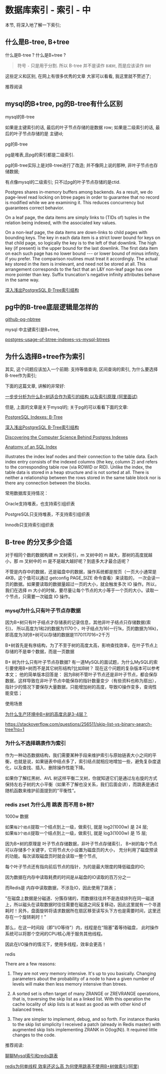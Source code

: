 # 数据库索引 - 索引 - 中

本节, 将深入地了解一下索引;

## 什么是B-tree, B+tree

什么是B-tree ?
什么是B+tree ?

> 符号 `-` 只是用于分割. 所以 B-tree 并不是读作 `B减树`, 而是应该读作 `B树`

这些定义和区别, 在网上有很多优秀的文章 
大家可以看看, 我这里就不赘述了;

推荐阅读

## mysql的B+tree, pg的B-tree有什么区别


mysql的B-tree

如果是主键索引的话, 最后的叶子节点存储的是数据 row;
如果是二级索引的话, 最后的叶子节点存储的是 主键id;


pg的B-tree

pg是堆表,且pg的索引都是二级索引.

pg的B-tree实际上是对B-tree进行了改造; 
并不像网上说的那种, 非叶子节点也存储数据;

有点像mysql的二级索引; 只不过pg的叶子节点存储的是ctid. 


Postgres shares in-memory buffers
among backends.  As a result, we do page-level read locking on btree
pages in order to guarantee that no record is modified while we are
examining it.  This reduces concurrency but guarantees correct
behavior.

On a leaf page, the data items are simply links to (TIDs of) tuples
in the relation being indexed, with the associated key values.

On a non-leaf page, the data items are down-links to child pages with
bounding keys.  The key in each data item is a strict lower bound for
keys on that child page, so logically the key is to the left of that
downlink.  The high key (if present) is the upper bound for the last
downlink.  The first data item on each such page has no lower bound
--- or lower bound of minus infinity, if you prefer.  The comparison
routines must treat it accordingly.  The actual key stored in the
item is irrelevant, and need not be stored at all.  This arrangement
corresponds to the fact that an L&Y non-leaf page has one more pointer
than key.  Suffix truncation's negative infinity attributes behave in
the same way.


[深入浅出PostgreSQL B-Tree索引结构](https://github.com/digoal/blog/blob/master/201605/20160528_01.md?spm=a2c6h.12873639.0.0.45131bff1F4qRA&file=20160528_01.md)

## pg中的B-tree底层逻辑是怎样的

[github-pg-nbtree](https://github.com/postgres/postgres/tree/master/src/backend/access/nbtree)

mysql 中主键索引是B+tree, 

[postgres-usage-of-btree-indexes-vs-mysql-btrees](https://stackoverflow.com/questions/33009174/postgres-usage-of-btree-indexes-vs-mysql-btrees?rq=1)

## 为什么选择B+tree作为索引

其实, 这个问题应该加入一个前期: 
支持等值查询, 区间查询的索引, 为什么要选择B-tree作为索引;

下面的这篇文章, 讲解的非常好:

[一步步分析为什么B+树适合作为索引的结构 以及索引原理 (阿里面试)](https://www.cnblogs.com/aspirant/p/9214485.html)

但是, 上面的文章是关于mysql的;
关于pg的可以看看下面的文章:

[PostgreSQL Indexes: B-Tree](https://ieftimov.com/post/postgresql-indexes-btree/)

[深入浅出PostgreSQL B-Tree索引结构](https://developer.aliyun.com/article/53701)

[Discovering the Computer Science Behind Postgres Indexes](http://patshaughnessy.net/2014/11/11/discovering-the-computer-science-behind-postgres-indexes)

[Anatomy of an SQL Index](https://use-the-index-luke.com/sql/anatomy)


illustrates the index leaf nodes and their connection to the table data. Each index entry consists of the indexed columns (the key, column 2) and refers to the corresponding table row (via ROWID or RID). Unlike the index, the table data is stored in a heap structure and is not sorted at all. There is neither a relationship between the rows stored in the same table block nor is there any connection between the blocks.


常用数据库支持情况：

Oracle支持堆表，也支持索引组织表

PostgreSQL只支持堆表，不支持索引组织表

Innodb只支持索引组织表

[](https://www.sqlpassion.at/archive/2015/10/19/heap-tables-in-sql-server/)


## B-tree 的分叉多少合适

对于相同个数的数据构建 m 叉树索引，m 叉树中的 m 越大，那树的高度就越小，那 m 叉树中的 m 是不是越大越好呢？到底多大才最合适呢？

不管是内存中的数据，还是磁盘中的数据，操作系统都是按页（一页大小通常是 4KB，这个值可以通过 getconfig PAGE_SIZE 命令查看）来读取的，
一次会读一页的数据。如果要读取的数据量超过一页的大小，就会触发多次 IO 操作。所以，我们在选择 m 大小的时候，要尽量让每个节点的大小等于一个页的大小。读取一个节点，只需要一次磁盘 IO 操作。


### mysql为什么只有叶子节点存数据


因为B+树只有叶子结点才存储表的记录信息，其他非叶子结点只存储数据(索引)，
所以高度为1和2的数据为1170个，叶子结点为16(一行1k，页的数据为16k)，
即高度为3的B+树可以存储的数据是1170*1170*16=2千万


B+树首先是有序结构，为了不至于树的高度太高，影响查找效率，在叶子节点上存储的不是单个数据，而是一页数据

B+ 树为什么只有叶子节点存数据?
有一道MySQL的面试题，为什么MySQL的索引要使用B+树而不是其它树形结构?比如B树？
现在这个问题的复杂版本可以参考本文；
他的简单版本回答是：
因为B树不管叶子节点还是非叶子节点，都会保存数据，这样导致在非叶子节点中能保存的指针数量变少（有些资料也称为扇出），指针少的情况下要保存大量数据，只能增加树的高度，导致IO操作变多，查询性能变低；


使用场景


[为什么生产环境中B+树的高度总是3-4层？](https://zhuanlan.zhihu.com/p/86137284)

https://stackoverflow.com/questions/256511/skip-list-vs-binary-search-tree?rq=1

### 为什么不选择跳表作为索引


作为一种动态数据结构，我们需要某种手段来维护索引与原始链表大小之间的平衡，也就是说，如果链表中结点多了，索引结点就相应地增加一些，避免复杂度退化，以及查找、插入、删除操作性能下降。

如果你了解红黑树、AVL 树这样平衡二叉树，你就知道它们是通过左右旋的方式保持左右子树的大小平衡（如果不了解也没关系，我们后面会讲），而跳表是通过随机函数来维护前面提到的“平衡性”。

### redis zset 为什么用 跳表 而不用 B+树?


1000w 数据

如果`每2个结点`提取一个结点到上一级，做索引, 就是 log2(1000w) 是 24 层;  
如果`每3个结点`提取一个结点到上一级，做索引, 就是 log3(1000w) 是 15 层;

因为B+树的原理是 叶子节点存储数据，非叶子节点存储索引，
B+树的每个节点可以存储多个关键字，它将节点大小设置为磁盘页的大小，
充分利用了磁盘预读的功能。每次读取磁盘页时就会读取一整个节点,

每个叶子节点还有指向前后节点的指针，为的是最大限度的降低磁盘的IO;

因为数据在内存中读取耗费的时间是从磁盘的IO读取的百万分之一

而Redis是 内存中读取数据，不涉及IO，因此使用了跳表； 

"在磁盘上数据是分磁道、分簇存储的，而数据往往并不是连续排列在同一磁道上，所以磁头在读取数据时往往需要在磁道之间反复移动，因此这里就有一个寻道耗时！另外，盘面旋转将请求数据所在扇区移至读写头下方也是需要时间，这里还存在一个旋转耗时！"

那么，在这一时间段（即"I/O等待"）内，线程是在“阻塞”着等待磁盘，
此时操作系统可以将那个空闲的CPU核心用于服务其他线程。

因此在I/O操作的情况下，使用多线程，效率会更高！


redis

There are a few reasons:

1) They are not very memory intensive. It's up to you basically. Changing parameters about the probability of a node to have a given number of levels will make then less memory intensive than btrees.

2) A sorted set is often target of many ZRANGE or ZREVRANGE operations, that is, traversing the skip list as a linked list. With this operation the cache locality of skip lists is at least as good as with other kind of balanced trees.

3) They are simpler to implement, debug, and so forth. For instance thanks to the skip list simplicity I received a patch (already in Redis master) with augmented skip lists implementing ZRANK in O(log(N)). It required little changes to the code.



推荐阅读: 

[聊聊Mysql索引和redis跳表](https://zhuanlan.zhihu.com/p/61900308)

[redis为何单线程 效率还这么高 为何使用跳表不使用B+树做索引(阿里)](https://my.oschina.net/u/4335884/blog/3367826)